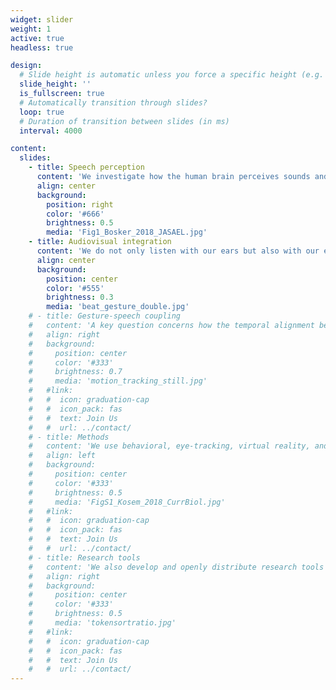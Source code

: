 ```yaml
---
widget: slider
weight: 1
active: true
headless: true

design:
  # Slide height is automatic unless you force a specific height (e.g. '400px')
  slide_height: ''
  is_fullscreen: true
  # Automatically transition through slides?
  loop: true
  # Duration of transition between slides (in ms)
  interval: 4000

content:
  slides:
    - title: Speech perception
      content: 'We investigate how the human brain perceives sounds and words from speech.'
      align: center
      background:
        position: right
        color: '#666'
        brightness: 0.5
        media: 'Fig1_Bosker_2018_JASAEL.jpg'
    - title: Audiovisual integration
      content: 'We do not only listen with our ears but also with our eyes, using lip movements, facial expressions, and hand gestures to perceive speech.'
      align: center
      background:
        position: center
        color: '#555'
        brightness: 0.3
        media: 'beat_gesture_double.jpg'
    # - title: Gesture-speech coupling
    #   content: 'A key question concerns how the temporal alignment between gesture and speech shapes what we hear.'
    #   align: right
    #   background:
    #     position: center
    #     color: '#333'
    #     brightness: 0.7
    #     media: 'motion_tracking_still.jpg'
    #   #link:
    #   #  icon: graduation-cap
    #   #  icon_pack: fas
    #   #  text: Join Us
    #   #  url: ../contact/
    # - title: Methods
    #   content: 'We use behavioral, eye-tracking, virtual reality, and neuroimaging methods in our experiments.'
    #   align: left
    #   background:
    #     position: center
    #     color: '#333'
    #     brightness: 0.5
    #     media: 'FigS1_Kosem_2018_CurrBiol.jpg'
    #   #link:
    #   #  icon: graduation-cap
    #   #  icon_pack: fas
    #   #  text: Join Us
    #   #  url: ../contact/
    # - title: Research tools
    #   content: 'We also develop and openly distribute research tools that support and speed up data collection, annotation, and analysis.'
    #   align: right
    #   background:
    #     position: center
    #     color: '#333'
    #     brightness: 0.5
    #     media: 'tokensortratio.jpg'
    #   #link:
    #   #  icon: graduation-cap
    #   #  icon_pack: fas
    #   #  text: Join Us
    #   #  url: ../contact/
---
```



